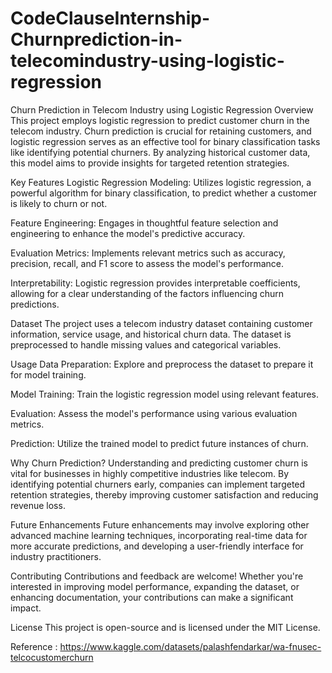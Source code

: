 # CodeClauseInternship-Churnprediction-in-telecomindustry-using-logistic-regression

Churn Prediction in Telecom Industry using Logistic Regression
Overview
This project employs logistic regression to predict customer churn in the telecom industry. Churn prediction is crucial for retaining customers, and logistic regression serves as an effective tool for binary classification tasks like identifying potential churners. By analyzing historical customer data, this model aims to provide insights for targeted retention strategies.

Key Features
Logistic Regression Modeling: Utilizes logistic regression, a powerful algorithm for binary classification, to predict whether a customer is likely to churn or not.

Feature Engineering: Engages in thoughtful feature selection and engineering to enhance the model's predictive accuracy.

Evaluation Metrics: Implements relevant metrics such as accuracy, precision, recall, and F1 score to assess the model's performance.

Interpretability: Logistic regression provides interpretable coefficients, allowing for a clear understanding of the factors influencing churn predictions.

Dataset
The project uses a telecom industry dataset containing customer information, service usage, and historical churn data. The dataset is preprocessed to handle missing values and categorical variables.

Usage
Data Preparation: Explore and preprocess the dataset to prepare it for model training.

Model Training: Train the logistic regression model using relevant features.

Evaluation: Assess the model's performance using various evaluation metrics.

Prediction: Utilize the trained model to predict future instances of churn.

Why Churn Prediction?
Understanding and predicting customer churn is vital for businesses in highly competitive industries like telecom. By identifying potential churners early, companies can implement targeted retention strategies, thereby improving customer satisfaction and reducing revenue loss.

Future Enhancements
Future enhancements may involve exploring other advanced machine learning techniques, incorporating real-time data for more accurate predictions, and developing a user-friendly interface for industry practitioners.

Contributing
Contributions and feedback are welcome! Whether you're interested in improving model performance, expanding the dataset, or enhancing documentation, your contributions can make a significant impact.

License
This project is open-source and is licensed under the MIT License.


Reference : https://www.kaggle.com/datasets/palashfendarkar/wa-fnusec-telcocustomerchurn
